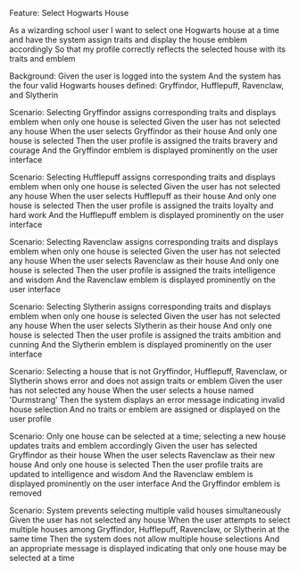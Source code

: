 Feature: Select Hogwarts House

  As a wizarding school user
  I want to select one Hogwarts house at a time and have the system assign traits and display the house emblem accordingly
  So that my profile correctly reflects the selected house with its traits and emblem

  Background:
    Given the user is logged into the system
    And the system has the four valid Hogwarts houses defined: Gryffindor, Hufflepuff, Ravenclaw, and Slytherin

  Scenario: Selecting Gryffindor assigns corresponding traits and displays emblem when only one house is selected
    Given the user has not selected any house
    When the user selects Gryffindor as their house
    And only one house is selected
    Then the user profile is assigned the traits bravery and courage
    And the Gryffindor emblem is displayed prominently on the user interface

  Scenario: Selecting Hufflepuff assigns corresponding traits and displays emblem when only one house is selected
    Given the user has not selected any house
    When the user selects Hufflepuff as their house
    And only one house is selected
    Then the user profile is assigned the traits loyalty and hard work
    And the Hufflepuff emblem is displayed prominently on the user interface

  Scenario: Selecting Ravenclaw assigns corresponding traits and displays emblem when only one house is selected
    Given the user has not selected any house
    When the user selects Ravenclaw as their house
    And only one house is selected
    Then the user profile is assigned the traits intelligence and wisdom
    And the Ravenclaw emblem is displayed prominently on the user interface

  Scenario: Selecting Slytherin assigns corresponding traits and displays emblem when only one house is selected
    Given the user has not selected any house
    When the user selects Slytherin as their house
    And only one house is selected
    Then the user profile is assigned the traits ambition and cunning
    And the Slytherin emblem is displayed prominently on the user interface

  Scenario: Selecting a house that is not Gryffindor, Hufflepuff, Ravenclaw, or Slytherin shows error and does not assign traits or emblem
    Given the user has not selected any house
    When the user selects a house named 'Durmstrang'
    Then the system displays an error message indicating invalid house selection
    And no traits or emblem are assigned or displayed on the user profile

  Scenario: Only one house can be selected at a time; selecting a new house updates traits and emblem accordingly
    Given the user has selected Gryffindor as their house
    When the user selects Ravenclaw as their new house
    And only one house is selected
    Then the user profile traits are updated to intelligence and wisdom
    And the Ravenclaw emblem is displayed prominently on the user interface
    And the Gryffindor emblem is removed

  Scenario: System prevents selecting multiple valid houses simultaneously
    Given the user has not selected any house
    When the user attempts to select multiple houses among Gryffindor, Hufflepuff, Ravenclaw, or Slytherin at the same time
    Then the system does not allow multiple house selections
    And an appropriate message is displayed indicating that only one house may be selected at a time
